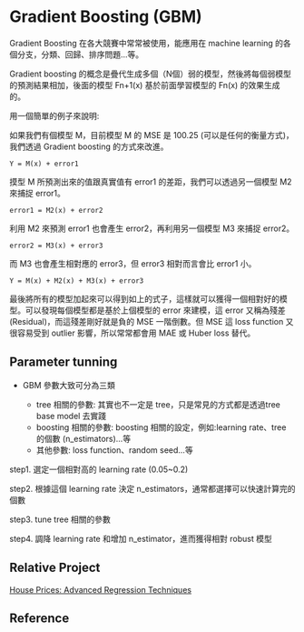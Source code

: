 # Gradient Boosting (GBM)

Gradient Boosting 在各大競賽中常常被使用，能應用在 machine learning 的各個分支，分類、回歸、排序問題...等。

Gradient boosting 的概念是疊代生成多個（N個）弱的模型，然後將每個弱模型的預測結果相加，後面的模型 Fn+1(x) 基於前面學習模型的 Fn(x) 的效果生成的。

用一個簡單的例子來說明:

如果我們有個模型 M，目前模型 M 的 MSE 是 100.25 (可以是任何的衡量方式)，我們透過 Gradient boosting 的方式來改進。

```
Y = M(x) + error1
```

摸型 M 所預測出來的值跟真實值有 error1 的差距，我們可以透過另一個模型 M2 來捕捉 error1。

```
error1 = M2(x) + error2
```

利用 M2 來預測 error1 也會產生 error2，再利用另一個模型 M3 來捕捉 error2。

```
error2 = M3(x) + error3
```

而 M3 也會產生相對應的 error3，但 error3 相對而言會比 error1 小。

```
Y = M(x) + M2(x) + M3(x) + error3
```

最後將所有的模型加起來可以得到如上的式子，這樣就可以獲得一個相對好的模型。可以發現每個模型都是基於上個模型的 error 來建模，這 error 又稱為殘差 (Residual)，而這殘差剛好就是負的 MSE 一階倒數。但 MSE 這 loss function 又很容易受到 outlier 影響，所以常常都會用 MAE 或 Huber loss 替代。


## Parameter tunning

- GBM 參數大致可分為三類

    - tree 相關的參數: 其實也不一定是 tree，只是常見的方式都是透過tree base model 去實踐
    - boosting 相關的參數: boosting 相關的設定，例如:learning rate、tree 的個數 (n_estimators)...等
    - 其他參數: loss function、random seed...等

step1. 選定一個相對高的 learning rate (0.05~0.2)

step2. 根據這個 learning rate 決定 n_estimators，通常都選擇可以快速計算完的個數

step3. tune tree 相關的參數

step4. 調降 learning rate 和增加 n_estimator，進而獲得相對 robust 模型

## Relative Project

[House Prices: Advanced Regression Techniques](https://github.com/machineCYC/SideProjects/tree/master/06-Kaggle-HousePricesAdvancedRegTech)

## Reference
